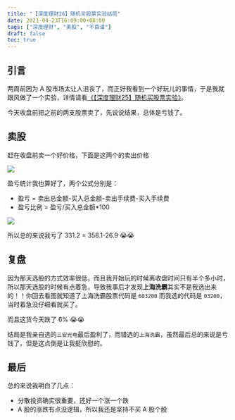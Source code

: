 ```yaml
---
title: "【深度理财26】随机买股票实验结局"
date: 2021-04-23T16:09:00+08:00
tags: ["深度理财", "美股", "不靠谱"]
draft: false
toc: true
---
```


## 引言

两周前因为 A 股市场太让人沮丧了，而正好我看到一个好玩儿的事情，于是我就跟风做了一个实验，详情请看[《【深度理财25】随机买股票实验》](https://blog.forecho.com/financedeep-25.html)。

今天收盘前把之前的两支股票卖了，先说说结果，总体是亏钱了。

<!--more-->

## 卖股

赶在收盘前卖一个好价格，下面是这两个的卖出价格

![](https://blog-1251237404.cos.ap-guangzhou.myqcloud.com/202104237E7G4T.JPEG!m)

盈亏统计我也算好了，两个公式分别是：

- 盈亏 = 卖出总金额-买入总金额-卖出手续费-买入手续费
- 盈亏比例 = 盈亏/买入总金额*100

![](https://blog-1251237404.cos.ap-guangzhou.myqcloud.com/20210423Ei4i4y.png)

所以总的来说我亏了 331.2 = 358.1-26.9  😭😭

## 复盘

因为那天选股的方式效率很低，而且我开始玩的时候离收盘时间只有半个多小时，所以那天选股的时候有点着急，导致我事后才发现**上海洗霸**其实不是我选出来的！！你回去看图就知道了上海洗霸股票代码是 `603200` 而我选的代码是 `03200`，当时着急没仔细看就买了。

而且这货今天跌了 6% 😭😭

结局是我亲自选的`三安光电`最后盈利了，而错选的`上海洗霸`，虽然最后总的来说是亏钱了，但是这点倒是让我挺欣慰的。

## 最后

总的来说我明白了几点：

- 分散投资确实很重要，还好一个涨一个跌
- A 股的涨跌有点没逻辑，所以我还是坚持不买 A 股个股